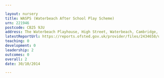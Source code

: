 ```yaml
---

layout: nursery
title: WASPS (Waterbeach After School Play Scheme)
urn: 221946
postcode: CB25 9JU
address: The Waterbeach Playhouse, High Street, Waterbeach, Cambridge, Cambridgeshire, CB25 9JU
latestReportUrl: https://reports.ofsted.gov.uk/provider/files/2434658/urn/221946.pdf
teaching: 0
development: 0
leadership: 2
outcomes: 0
overall: 2
date: 30/10/2014

---
```

